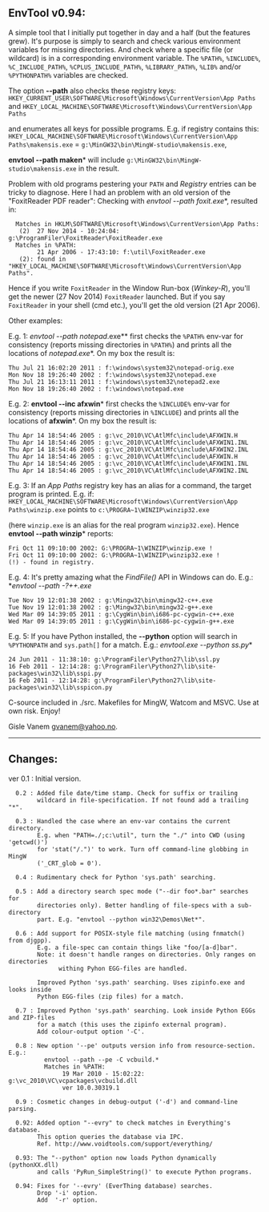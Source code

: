 EnvTool v0.94:
--------------

A simple tool that I initially put together in day and a half (but the
features grew). It's purpose is simply to search and check various environment
variables for missing directories. And check where a specific file (or wildcard)
is in a corresponding environment variable. The `%PATH%`, `%INCLUDE%`,
`%C_INCLUDE_PATH%`, `%CPLUS_INCLUDE_PATH%`, `%LIBRARY_PATH%`, `%LIB%` and/or
`%PYTHONPATH%` variables are checked.

The option **--path** also checks these registry keys:
  `HKEY_CURRENT_USER\SOFTWARE\Microsoft\Windows\CurrentVersion\App Paths` and
  `HKEY_LOCAL_MACHINE\SOFTWARE\Microsoft\Windows\CurrentVersion\App Paths`

and enumerates all keys for possible programs. E.g. if registry contains this:
  `HKEY_LOCAL_MACHINE\SOFTWARE\Microsoft\Windows\CurrentVersion\App Paths\makensis.exe` =
   `g:\MinGW32\bin\MingW-studio\makensis.exe`,

**envtool --path maken*** will include `g:\MinGW32\bin\MingW-studio\makensis.exe`
in the result.

Problem with old programs pestering your `PATH` and *Registry* entries can be tricky
to diagnose. Here I had an problem with an old version of the "FoxitReader PDF reader":
Checking with **envtool --path foxit*.exe**, resulted in:
```
  Matches in HKLM\SOFTWARE\Microsoft\Windows\CurrentVersion\App Paths:
   (2)  27 Nov 2014 - 10:24:04: g:\ProgramFiler\FoxitReader\FoxitReader.exe
  Matches in %PATH:
        21 Apr 2006 - 17:43:10: f:\util\FoxitReader.exe
   (2): found in "HKEY_LOCAL_MACHINE\SOFTWARE\Microsoft\Windows\CurrentVersion\App Paths".
```

Hence if you write `FoxitReader` in the Window Run-box (*Winkey-R*), you'll get the
newer (27 Nov 2014) `FoxitReader` launched. But if you say `FoxitReader` in your shell
(cmd etc.), you'll get the old version (21 Apr 2006).

Other examples:

 E.g. 1: *envtool --path notepad*.exe** first checks the `%PATH%` env-var
 for consistency (reports missing directories in `%PATH%`) and prints
 all the locations of **notepad*.exe**. On my box the result is:
```
Thu Jul 21 16:02:20 2011 : f:\windows\system32\notepad-orig.exe
Mon Nov 18 19:26:40 2002 : f:\windows\system32\notepad.exe
Thu Jul 21 16:13:11 2011 : f:\windows\system32\notepad2.exe
Mon Nov 18 19:26:40 2002 : f:\windows\notepad.exe
```

E.g. 2: **envtool --inc afxwin*** first checks the `%INCLUDE%` env-var
for consistency (reports missing directories in `%INCLUDE`) and prints
all the locations of **afxwin***. On my box the result is:
```
Thu Apr 14 18:54:46 2005 : g:\vc_2010\VC\AtlMfc\include\AFXWIN.H
Thu Apr 14 18:54:46 2005 : g:\vc_2010\VC\AtlMfc\include\AFXWIN1.INL
Thu Apr 14 18:54:46 2005 : g:\vc_2010\VC\AtlMfc\include\AFXWIN2.INL
Thu Apr 14 18:54:46 2005 : g:\vc_2010\VC\AtlMfc\include\AFXWIN.H
Thu Apr 14 18:54:46 2005 : g:\vc_2010\VC\AtlMfc\include\AFXWIN1.INL
Thu Apr 14 18:54:46 2005 : g:\vc_2010\VC\AtlMfc\include\AFXWIN2.INL
```

E.g. 3: If an *App Paths* registry key has an alias for a command, the target
program is printed. E.g. if:
`HKEY_LOCAL_MACHINE\SOFTWARE\Microsoft\Windows\CurrentVersion\App Paths\winzip.exe`
points to `c:\PROGRA~1\WINZIP\winzip32.exe`

(here `winzip.exe` is an alias for the real program `winzip32.exe`). Hence
**envtool --path winzip*** reports:
```
Fri Oct 11 09:10:00 2002: G:\PROGRA~1\WINZIP\winzip.exe !
Fri Oct 11 09:10:00 2002: G:\PROGRA~1\WINZIP\winzip32.exe !
(!) - found in registry.
```

E.g. 4: It's pretty amazing what the *FindFile()* API in Windows can do. E.g.:
**envtool --path *-?++.exe**
```
Tue Nov 19 12:01:38 2002 : g:\Mingw32\bin\mingw32-c++.exe
Tue Nov 19 12:01:38 2002 : g:\Mingw32\bin\mingw32-g++.exe
Wed Mar 09 14:39:05 2011 : g:\CygWin\bin\i686-pc-cygwin-c++.exe
Wed Mar 09 14:39:05 2011 : g:\CygWin\bin\i686-pc-cygwin-g++.exe
```

E.g. 5: If you have Python installed, the **--python** option will search in
`%PYTHONPATH` and `sys.path[]` for a match. E.g.:
**envtool.exe --python ss*.py**
```
24 Jun 2011 - 11:38:10: g:\ProgramFiler\Python27\lib\ssl.py
16 Feb 2011 - 12:14:28: g:\ProgramFiler\Python27\lib\site-packages\win32\lib\sspi.py
16 Feb 2011 - 12:14:28: g:\ProgramFiler\Python27\lib\site-packages\win32\lib\sspicon.py
```

C-source included in ./src. Makefiles for MingW, Watcom and MSVC. Use at own
risk. Enjoy!

  Gisle Vanem <gvanem@yahoo.no>.

---------------------------------------------------------------

## Changes:

  ver 0.1 : Initial version.

      0.2 : Added file date/time stamp. Check for suffix or trailing
            wildcard in file-specification. If not found add a trailing "*".

      0.3 : Handled the case where an env-var contains the current directory.
            E.g. when "PATH=./;c:\util", turn the "./" into CWD (using 'getcwd()')
            for 'stat("/.")' to work. Turn off command-line globbing in MingW
            ('_CRT_glob = 0').

      0.4 : Rudimentary check for Python 'sys.path' searching.

      0.5 : Add a directory search spec mode ("--dir foo*.bar" searches for
            directories only). Better handling of file-specs with a sub-directory
            part. E.g. "envtool --python win32\Demos\Net*".

      0.6 : Add support for POSIX-style file matching (using fnmatch() from djgpp).
            E.g. a file-spec can contain things like "foo/[a-d]bar".
            Note: it doesn't handle ranges on directories. Only ranges on directories
                  withing Pyhon EGG-files are handled.

            Improved Python 'sys.path' searching. Uses zipinfo.exe and looks inside
            Python EGG-files (zip files) for a match.

      0.7 : Improved Python 'sys.path' searching. Look inside Python EGGs and ZIP-files
            for a match (this uses the zipinfo external program).
            Add colour-output option '-C'.

      0.8 : New option '--pe' outputs version info from resource-section. E.g.:
              envtool --path --pe -C vcbuild.*
              Matches in %PATH:
                   19 Mar 2010 - 15:02:22: g:\vc_2010\VC\vcpackages\vcbuild.dll
                   ver 10.0.30319.1

      0.9 : Cosmetic changes in debug-output ('-d') and command-line parsing.

      0.92: Added option "--evry" to check matches in Everything's database.
            This option queries the database via IPC.
            Ref. http://www.voidtools.com/support/everything/

      0.93: The "--python" option now loads Python dynamically (pythonXX.dll)
            and calls 'PyRun_SimpleString()' to execute Python programs.

      0.94: Fixes for '--evry' (EverThing database) searches.
            Drop '-i' option.
            Add  '-r' option.
